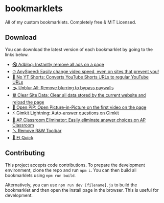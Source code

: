 # bookmarklets

All of my custom bookmarklets. Completely free &amp; MIT Licensed.

## Download

You can download the latest version of each bookmarklet by going to the links below.

-   [🔇 Adbloq: Instantly remove all ads on a page][adbloq]
-   [⏱ AnySpeed: Easily change video speed, even on sites that prevent you!][anyspeed]
-   [📵 No YT Shorts: Converts YouTube Shorts URLs to regular YouTube URLs][no-yt-shorts]
-   [🌫️ Unblur All: Remove blurring to bypass paywalls][unblur-all]
-   [🗑️ Clear Site Data: Clear all data stored by the current website and reload the page][clear-site-data]
-   [🔲 Open PiP: Open Picture-in-Picture on the first video on the page][open-pip]
-   [⚡️ Gimkit Lightning: Auto-answer questions on Gimkit][gimkit-lightning]
-   [🚫 AP Classroom Eliminator: Easily eliminate answer choices on AP Classroom][ap-classroom-eliminator]
-   [🪛 Remove R&W Toolbar][remove-rw]
-   [🚀 Et Quick][et-quick]

## Contributing

This project accepts code contributions. To prepare the development environment, clone the repo and run `npm i`. You can then build all bookmarklets using `npm run build`.

Alternatively, you can use `npm run dev [filename].js` to build the bookmarklet and then open the install page in the browser. This is useful for development.

[adbloq]: https://install-bookmarklet.pages.dev/?url=javascript:!function()%7Bconsole.log(%22Activated%20%F0%9F%94%87%20AdBloq%20bookmarklet.%22)%3Bconst%20rm%3Dfunction(e)%7Bfor(const%20o%20of%20e)o.remove()%7D%2CremoveAds%3De%3D%3E%7Brm(e.querySelectorAll(%5B%22*%5Bid*%3D-ad-%5D%22%2C%22*%5Bclass*%3D-ad-%5D%22%2C%22*%5Bid*%3D_ad_%5D%22%2C%22*%5Bclass*%3D_ad_%5D%22%2C%22*%5Bid*%3D-ads-%5D%22%2C%22*%5Bclass*%3D-ads-%5D%22%2C%22*%5Bid*%3D_ads_%5D%22%2C%22*%5Bclass*%3D_ads_%5D%22%2C%22*%5Bid%5E%3Dad_%5D%22%2C%22*%5Bid%5E%3Dad-%5D%22%2C%22*%5Bid%5E%3Dads_%5D%22%2C%22*%5Bid%5E%3Dads-%5D%22%2C%22*%5Bid*%3Dgoogle_ad%5D%22%2C%22*%5Bclass*%3Dgoogle_ad%5D%22%2C%22*%5Bdata-google-query-id%5D%22%2C%22*%5Bdata-google-av-adk%5D%22%2C%22*%5Baria-label*%3DAdvertisement%5D%22%2C'iframe%5Btitle*%3D%22%20ad%20%22%5D'%2C%22cnx%22%2C%22.GoogleActiveViewElement%22%2C%22.GoogleActiveViewInnerContainer%22%2C%22iframe%5Bid%5E%3DadRoot%5D%22%2C%22video%5Bsrc*%3DAniview%5D%22%2C%22iframe%5BsrcDoc*%3Dceltra%5D%22%2C%22*%5Bclass*%3Dbx-campaign%5D%22%2C%22.ads-mode%22%2C%22video%5Bsrc*%3Dadnxs-simple%5D%22%2C%22*%5Bdata-text-ad%5D%22%2C%22*%5Bclass*%3Dprimisslate%5D%22%2C%22*%5Bid*%3Dprimis_%5D%22%2C%22*%5Btitle*%3DPrimis%5D%22%2C%22*%5Bdata-ad-unit-name%5D%22%2C%22*%5Bid*%3Dtaboola%5D%22%2C%22*%5Bclass*%3Dtaboola%5D%22%2C%22phoenix-outbrain%22%5D.join(%22%2C%22)))%3Be%3Dwindow.location.hostname%3Be.endsWith(%22wikipedia.org%22)%3Fdocument.querySelector(%22div%5Baria-label%5E%3Dfundraising%5D%22)%3F.querySelector(%22.frb-inline-close%22)%3F.click%3F.()%3Ae.endsWith(%22sporcle.com%22)%26%26document.querySelector(%22.avp-p-cn-close%22)%3F.click%3F.()%7D%2Cobserver%3Dnew%20MutationObserver(e%3D%3E%7Bfor(const%20o%20of%20e)o.addedNodes%26%26o.addedNodes.forEach(e%3D%3EremoveAds(e.parentElement))%7D)%3Bobserver.observe(document.body%2C%7BchildList%3A!0%2Csubtree%3A!0%7D)%2Cdocument.documentElement.children.length%3C%3D2%3FremoveAds(document.body)%3AremoveAds(document.documentElement)%3B%7D()&name=%F0%9F%94%87%20AdBloq
[anyspeed]: https://install-bookmarklet.pages.dev/?url=javascript:!function()%7Bconst%20domain%3Dwindow.location.hostname%3Bif(%22drive.google.com%22%3D%3D%3Ddomain)%7Bconst%20a%3Ddocument.getElementById(%22drive-viewer-video-player-object-0%22)%3Bthrow%20alert(%22Please%20re-activate%20AnySpeed%20in%20the%20URL%20that%20will%20open%20shortly%22)%2Cwindow.open(a.src%2C%22_blank%22)%2Cnew%20Error(%22Can't%20use%20AnySpeed%20on%20Google%20Drive.%22)%7Dconst%20videos%3DArray.from(document.querySelectorAll(%22video%22))%2CnewPlaybackRate%3DNumber(prompt(%22What%20rate%20do%20you%20want%3F%22))%3Bif(!newPlaybackRate%7C%7CisNaN(newPlaybackRate))throw%20new%20Error(%22Canceled%20change%20of%20playback%20rate%22)%3Bwindow.anySpeedPlaybackRate%3DnewPlaybackRate%3Bconst%20timeWhenChanged%3DDate.now()%3Bfor(const%20b%20of%20videos)b.playbackRate%3DnewPlaybackRate%2Cb.addEventListener(%22ratechange%22%2C()%3D%3E%7Bvar%20e%3DDate.now()-timeWhenChanged%3Bb.playbackRate!%3DnewPlaybackRate%26%26e%3C500%26%26(console.info(%22%E2%8F%B1%20AnySpeed%20-%20This%20website%20is%20automatically%20changing%20the%20playback%20speed...%20Bypassing%20the%20defenses!%22)%2CrepeatedlySpeedUp(b))%7D)%3Bfunction%20repeatedlySpeedUp(e)%7Be.playbackRate%3Dwindow.anySpeedPlaybackRate%2CrequestAnimationFrame(()%3D%3ErepeatedlySpeedUp(e))%7Dconst%20possibleYouTubePlayers%3DArray.from(document.querySelectorAll(%22iframe%5Bsrc*%3D'youtube.com'%5D%2C%20iframe%5Bsrc*%3D'youtubeeducation.com'%5D%22))%3Bfor(const%20e%20of%20possibleYouTubePlayers)try%7Be%3F.contentWindow%3F.postMessage%26%26repeatedlySendYouTubeMessage(e)%7Dcatch(e)%7Bconsole.error(%22AnySpeed%20detected%20YouTube%20on%20this%20page%2C%20but%20something%20went%20wrong%20controlling%20the%20speed%3A%20%22%2Ce)%7Dfunction%20repeatedlySendYouTubeMessage(e)%7Bvar%20a%3D%7Bevent%3A%22command%22%2Cfunc%3A%22setPlaybackRate%22%2Cargs%3A%5Bwindow.anySpeedPlaybackRate%5D%2Cid%3A1%2Cchannel%3A%22widget%22%7D%3Be.contentWindow.postMessage(JSON.stringify(a)%2C%22*%22)%2CrequestAnimationFrame(()%3D%3ErepeatedlySendYouTubeMessage(e))%7D%7D()&name=%E2%8F%B1%20AnySpeed
[no-yt-shorts]: https://install-bookmarklet.pages.dev/?url=javascript:!function()%7Bif(!window.location.href.includes(%22youtube.com%2Fshorts%22))throw%20alert(%22You%20are%20not%20browsing%20a%20short%20right%20now.%22)%2Cnew%20Error(%22Not%20on%20YT%20Shorts%22)%3Bwindow.location.href%3Dwindow.location.href.replace(%22youtube.com%2Fshorts%2F%22%2C%22youtube.com%2Fwatch%3Fv%3D%22)%3B%7D()&name=%F0%9F%93%B5%20No%20YT%20Shorts
[gimkit-lightning]: https://install-bookmarklet.pages.dev/?url=javascript:!function()%7Blet%20answers%3Dnull%2Croom%3Dnull%2Cis2DGame%3D!1%2CanswerIndex%3D0%2CdebugEnabled%3D!1%3Bif(!window.location.hostname.endsWith(%22gimkit.com%22))throw%20alert(%22This%20bookmarklet%20only%20works%20on%20gimkit.com!%22)%2Cnew%20Error(%22This%20bookmarklet%20only%20works%20on%20gimkit.com!%22)%3BshowStatusMsg(%22Started.%20Take%20any%20action%20to%20begin%20injection.%22)%3Bconst%20decoder%3Dnew%20TextDecoder(%22utf-8%22)%2ConWsMessage%3Dfunction(t)%7Bvar%20t%3Dt%5B%22data%22%5D%2Cn%3Ddecoder.decode(t)%2Cs%3DJSON.stringify(n%2Cnull%2C2)%3Bif(debugEnabled%26%26!s.startsWith('%22%5C%5Cu000f')%26%2640%3Cs.length%26%26console.log(%22%F0%9F%9A%A8%20Received%20msg%3A%20%22%2C%7Bdata%3At%7D%2Cs)%2Cn.includes(%22STATE_UPDATE%EF%BF%BDdata%EF%BF%BD%EF%BF%BDtype%EF%BF%BDGAME_QUESTIONS%22))%7Bconsole.log(%22%F0%9F%9A%A8%F0%9F%93%A3%20Received%20STATE_UPDATE%3A%20%22%2C%7Bdata%3At%7D%2Cs)%2Croom%7C%7C(%5Be%2Ct%5D%3Dn.match(%2F%EF%BF%BDmessage-(%5B%5E%EF%BF%BD%5D%2B)%EF%BF%BD%2F)%2Croom%3Dt)%3Bvar%20e%2Cs%3Dn.split(%22%EF%BF%BD_id%EF%BF%BD%22).slice(1)%3Banswers%3D%5B%5D%3Bfor(const%20l%20of%20s)%7Bvar%5B%2Co%5D%3Dl.match(%2F%5E(%5B%5E%EF%BF%BD%5D%2B)%EF%BF%BD%2F)%2Ca%3DArray.from(l.matchAll(%2Fcorrect%C3%A3_id%EF%BF%BD(%5B%5E%EF%BF%BD%5D%2B)%EF%BF%BDtext%EF%BF%BD(%5B%5E%EF%BF%BD%5D%2B)%EF%BF%BD%2Fg)).map((%5B%2Ce%2Ct%5D)%3D%3E(%7Bid%3Ae%2Ctext%3At%7D))%3Banswers.push(%7Bid%3Ao%2CcorrectAnswers%3Aa%7D)%7Dconsole.log(%22%F0%9F%9A%A8%20Found%20answers%3A%22%2Canswers)%2CshowStatusMsg(%22Found%20answers.%20Beginning%20auto-answer.%22)%7Delse%20if(n.includes(%22DEVICES_STATES_CHANGES%22))%7Bis2DGame%3Dis2DGame%7C%7C!0%3Bt%3Dn.match(%2F_nextQuestionId.changes%EF%BF%BD%EF%BF%BD%EF%BF%BD%5B%5E%EF%BF%BD%5D%2B%EF%BF%BD%5B%5E%EF%BF%BD%5D%2B%EF%BF%BD%EF%BF%BD(%5B%5E%EF%BF%BD%5D%2B)%2F)%3Bif(null!%3Dt)%7Bconst%5B%2Cd%5D%3Dt%3Bs%3Danswers.findIndex(e%3D%3Ee.id%3D%3D%3Dd)%3B-1%3D%3D%3Ds%3Fconsole.error(%22%E2%9D%8C%20Couldn't%20find%20the%20next%20question%20id%20in%20the%20answers%3A%20%22%2C%7BnextQuestionId%3Ad%2CnewAnswerIndex%3As%2CstrData%3An%7D)%3AanswerIndex%3Ds%7Dt%3Dn.indexOf('%22type%22%3A%22mc%22%2C%22position%22%3A0')%3Bif(-1!%3D%3Dt)%7Bs%3Dn.lastIndexOf(%22%5B%22%2Ct)%3Blet%20e%3Dn.slice(s)%3Bt%3De.indexOf('__v%22%3A0%7D%5D')%2Cn%3D(e%3De.slice(0%2Ct%2B8)%2CJSON.parse(e))%3Banswers%3D%5B%5D%3Bfor(const%20c%20of%20n)%7Bvar%20r%3Dc._id%2Ci%3Dc.answers.filter(e%3D%3E!!e.correct).map(e%3D%3E(%7Bid%3Ae._id%2Ctext%3Ae.text%7D))%3Banswers.push(%7BquestionText%3Ac.text%2Cid%3Ar%2CcorrectAnswers%3Ai%7D)%7Dconsole.log(%22%F0%9F%9A%A8%20Found%20answers%3A%22%2Canswers)%2CshowStatusMsg(%22Found%20answers.%20Answer%20a%20question%20to%20begin%20auto-answer%2C%20press%20'b'%20to%20toggle.%22)%7D%7D%7D%3Blet%20clapping%3D!1%3Bconst%20clickRepeatedly%3De%3D%3E%7Be.click()%2CrequestAnimationFrame(()%3D%3EclickRepeatedly(e))%7D%3Blet%20zoomAnswer%3D!0%3Bconst%20game2DInterval%3D()%3D%3E%7Bif(is2DGame%26%26answers%26%260!%3D%3Danswers.length%26%26!(1%3Cwindow.__gimkitLightningWebsocket.readyState)%26%26!clapping)%7Bvar%20e%3Ddocument.evaluate(%22%2F%2Fdiv%5Btext()%3D'Continue'%5D%22%2Cdocument%2Cnull%2CXPathResult.FIRST_ORDERED_NODE_TYPE%2Cnull).singleNodeValue%3Bif(e)e.click()%2Ce.parentElement.style.color%3D%22yellow%22%2Ce.parentElement.parentElement.parentElement.style.transform%3D%22scale(99)%22%3Belse%7Bvar%20e%3Ddocument.evaluate(%22%2F%2Fspan%5Btext()%3D'Fish%20Again'%5D%22%2Cdocument%2Cnull%2CXPathResult.FIRST_ORDERED_NODE_TYPE%2Cnull).singleNodeValue%2Ct%3D(e%26%26!document.evaluate(%22%2F%2Fdiv%5Bcontains(text()%2C'However%2C%20your%20backpack%20cannot%20carry%20more%20of%20this%20fish.')%5D%22%2Cdocument%2Cnull%2CXPathResult.FIRST_ORDERED_NODE_TYPE%2Cnull).singleNodeValue%26%26e.click()%2CArray.from(document.querySelectorAll(%22.notranslate.lang-en%22)))%3Bif(0!%3D%3Dt.length)%7Bconst%20n%3Dt%5B0%5D.textContent%3Be%3Danswers.find(e%3D%3Ee.questionText%3D%3D%3Dn)%3Bif(e)for(const%20s%20of%20e.correctAnswers)for(const%20o%20of%20t)o.textContent%3D%3D%3Ds.text%26%26(o.click()%2CzoomAnswer)%26%26(o.parentElement.style.color%3D%22yellow%22%2Co.parentElement.parentElement.parentElement.parentElement.parentElement.style.transform%3D%22scale(99)%22)%3Belse%20console.warn(%22Encountered%20a%20question%20that%20we%20don't%20know%3A%20%22%2Bn)%7D%7D%7D%7D%2CclapChecker%3D(setInterval(game2DInterval%2C50)%2C()%3D%3E%7Bvar%20e%3Ddocument.querySelector(%22div.animated.pulse.infinite%22)%3Be%26%26e.textContent.startsWith(%22%F0%9F%91%8F%22)%26%26(console.log(%22Game%20over!%22)%2CclickRepeatedly(e)%2Cclapping%3D!0)%7D)%3BsetInterval(clapChecker%2C250)%3Blet%20disableSendAnswers%3D!1%3Bwindow.addEventListener(%22keydown%22%2Ce%3D%3E%7B%22b%22%3D%3De.key%26%26(answers%3FshowStatusMsg((disableSendAnswers%3D!disableSendAnswers)%3F%22Auto-Answer%20Disabled%22%3A%22Auto-Answer%20Enabled%22)%3AshowStatusMsg(%22Answers%20not%20found%20yet.%20Answer%20a%20question%20to%20begin%20auto-answer.%22))%7D)%3Bconst%20sendAnswers%3D()%3D%3E%7Bif(!(disableSendAnswers%7C%7C!answers%7C%7C0%3D%3D%3Danswers.length%7C%7C1%3Cwindow.__gimkitLightningWebsocket.readyState%7C%7Cclapping))if(-1%3D%3DanswerIndex)console.warn(%22%E2%9D%8C%20Couldn't%20find%20the%20next%20question%20id%20in%20the%20answers%22)%3Belse%7Bvar%7Bid%3At%2CcorrectAnswers%3An%7D%3Danswers%5BanswerIndex%5D%3Btry%7Blet%20e%3Be%3Dis2DGame%3F%60%5Cr%C2%B2MESSAGE_FOR_DEVICE%C2%83%C2%A3key%C2%A8answered%C2%A8deviceId%C2%B5%24%7Broom%7D%C2%A4data%C2%81%C2%A6answer%C2%B8%60%2Bn%5B0%5D.id%3A%60%04%C2%84%C2%A4type%02%C2%A4data%C2%92%C2%B5blueboat_SEND_MESSAGE%C2%83%C2%A4room%C2%AE%24%7Broom%7D%C2%A3key%C2%B1QUESTION_ANSWERED%C2%A4data%C2%82%C2%AAquestionId%C2%B8%24%7Bt%7D%C2%A6answer%C2%B8%24%7Bn%5B0%5D.id%7D%C2%A7options%C2%81%C2%A8compress%C3%83%C2%A3nsp%C2%A1%2F%60%2Cwindow.__gimkitLightningWebsocket.send(Uint8Array.from(e%2Ce%3D%3Ee.charCodeAt(0)))%7Dcatch(e)%7Bconsole.error(%22Error%20sending%20correct%20answer%3A%20%22%2Be)%7DanswerIndex%3D(answerIndex%2B1)%25answers.length%7D%7D%3BsetInterval(sendAnswers%2C750)%3Blet%20oldSend%3DWebSocket.prototype.send%2ClastTriedToCloseWebsocket%3D0%2ColdPush%3D(WebSocket.prototype.send%3Dfunction(e)%7BsetTimeout(()%3D%3E%7B!answers%26%265e3%3CDate.now()-lastTriedToCloseWebsocket%26%26(lastTriedToCloseWebsocket%3DDate.now()%2Cconsole.log(%22%E2%9D%8C%20Closing%20websocket%20for%20reconnection%22)%2Cthis.close())%7D%2C5e3)%3Bvar%20t%3DJSON.stringify(decoder.decode(e)%2Cnull%2C2)%3Breturn%20is2DGame%26%26(t%3Dt.match(%2FdeviceId%EF%BF%BD(%5B%5E%EF%BF%BD%5D%2B)%EF%BF%BD%2F))%26%26(room%3Dt%5B1%5D)%2Cwindow.__gimkitLightningWebsocket!%3Dthis%26%26(this.addEventListener(%22message%22%2ConWsMessage.bind(this))%2Cwindow.__gimkitLightningWebsocket%3Dthis%2Cconsole.log(%22%E2%9C%85%20Bound%20to%20websocket%22))%2ColdSend.call(this%2Ce)%7D%2CArray.prototype.push)%2Cgame%3Bfunction%20showStatusMsg(e)%7Bdocument.getElementById(%22gimkit-lightning-overlay%22)%3F.remove()%3Bvar%20t%3Ddocument.createElement(%22div%22)%3Bt.id%3D%22gimkit-lightning-overlay%22%2Ct.style.position%3D%22fixed%22%2Ct.style.top%3D%220%22%2Ct.style.left%3D%220%22%2Ct.style.width%3D%22100%25%22%2Ct.style.height%3D%225rem%22%2Ct.style.backgroundColor%3D%22rgba(0%2C%200%2C%200%2C%200.5)%22%2Ct.style.color%3D%22white%22%2Ct.style.display%3D%22flex%22%2Ct.style.justifyContent%3D%22center%22%2Ct.style.alignItems%3D%22center%22%2Ct.style.zIndex%3D%22999999999%22%2Ct.style.pointerEvents%3D%22none%22%2Ct.style.fontSize%3D%221.3em%22%2Ct.textContent%3D%22%E2%9A%A1%EF%B8%8F%20Gimkit%20Lightning%3A%20%22%2Be%2Cdocument.body.appendChild(t)%2Ct.animate(%7Bopacity%3A%5B1%2C0%5D%7D%2C%7Bdelay%3A3e3%2Cduration%3A1e3%2Ceasing%3A%22ease-in-out%22%2Cfill%3A%22forwards%22%7D)%7DArray.prototype.push%3Dfunction(...arguments)%7Breturn(this%3F.%5B0%5D%3F.scene%3F.game%7C%7Cthis%3F.%5B0%5D%3F.gameObject%3F.scene%3F.game)%26%26(game%3Dthis%5B0%5D%3F.scene%3F.game%3F%3Fthis%5B0%5D.gameObject.scene.game%2Cwindow.__phaserGame%3Dgame%2Cconsole.log(%22%25cSuccessfully%20found%20Phaser%20game!%22%2C%22color%3A%20green%22)%2CArray.prototype.push%3DoldPush)%2ColdPush.call(this%2C...arguments)%7D%2Cwindow.addEventListener(%22keydown%22%2Ce%3D%3E%7Bvar%20t%3Bwindow.__phaserGame%26%26(t%3Dwindow.__phaserGame.scene.getScenes()%5B0%5D%2C%22-%22%3D%3De.key%3Ft.cameras.main.setZoom(1)%3A%22%3D%22%3D%3De.key%3Ft.cameras.main.setZoom(2)%3A%22z%22%3D%3De.key%3FshowStatusMsg((zoomAnswer%3D!zoomAnswer)%3F%22Zooming%20answers%22%3A%22Not%20zooming%20answers%22)%3A%22!%22%3D%3De.key%26%26showStatusMsg((debugEnabled%3D!debugEnabled)%3F%22Debug%20Logging%20Enabled%22%3A%22Debug%20Logging%20Disabled%22))%7D)%3B%7D()&name=%E2%9A%A1%EF%B8%8F%20Gimkit%20Lightning
[ap-classroom-eliminator]: https://install-bookmarklet.pages.dev/?url=javascript:!function()%7Bconst%20answers%3DArray.from(document.querySelectorAll(%22.lrn-label%22))%3Bfor(const%20a%20of%20answers)if(!a.querySelector(%22.eliminator%22))%7Bconst%20b%3Ddocument.createElement(%22button%22)%3Bb.style.color%3D%22red%22%2Cb.style.fontSize%3D%221.4em%22%2Cb.style.height%3D%2226px%22%2Cb.style.width%3D%2226px%22%2Cb.style.display%3D%22flex%22%2Cb.style.justifyContent%3D%22center%22%2Cb.style.alignItems%3D%22center%22%2Cb.textContent%3D%22%F0%90%84%82%22%2Cb.classList.add(%22eliminator%22)%2Cb.onclick%3Dt%3D%3E%7Bt.stopPropagation()%2C.4%3D%3Da.style.opacity%3F(a.style.opacity%3D1%2Ca.style.textDecoration%3D%22none%22)%3A(a.style.opacity%3D.4%2Ca.style.textDecoration%3D%22line-through%22)%7D%2Ca.appendChild(b)%7D%7D()&name=%F0%9F%9A%AB%20AP%20Classroom%20Eliminator
[remove-rw]: https://install-bookmarklet.pages.dev/?url=javascript:!function()%7Bdocument.querySelector(%22gw-toolbar%22)%3F.remove()%2Cdocument.querySelector(%22gw-toolbarear%22)%3F.remove()%3B%7D()&name=%F0%9F%AA%9B%20Remove%20R%26W%20Toolbar
[unblur-all]: https://install-bookmarklet.pages.dev/?url=javascript:!function()%7Bconst%20style%3Ddocument.createElement(%22style%22)%3Bstyle.textContent%3D%60%0A%20%20*%20%7B%0A%20%20%20%20filter%3A%20none%20!important%3B%0A%20%20%20%20backdrop-filter%3A%20none%20!important%3B%0A%20%20%20%20-webkit-backdrop-filter%3A%20none%20!important%3B%0A%20%20%7D%0A%60%2Cdocument.head.appendChild(style)%3B%7D()&name=%F0%9F%8C%AB%EF%B8%8F%20Unblur%20All
[open-pip]: https://install-bookmarklet.pages.dev/?url=javascript:!function()%7Bconst%20video%3Ddocument.querySelector(%22video%22)%3Bif(!video)throw%20alert(%22No%20video%20found%20on%20the%20page.%22)%2Cnew%20Error(%22No%20video%20found%20on%20the%20page.%22)%3Bconst%20element%3Ddocument.createElement(%22div%22)%3Belement.style.cssText%3D%22position%3A%20fixed%3B%20top%3A%200%3B%20left%3A%200%3B%20right%3A%200%3B%20bottom%3A%200%3B%20background%3A%20rgba(0%2C%200%2C%200%2C%200.5)%3B%20z-index%3A%209999%3B%20display%3A%20flex%3B%20justify-content%3A%20center%3B%20align-items%3A%20center%3B%20color%3A%20white%3B%20font-size%3A%202rem%3B%22%2Celement.textContent%3D%22Click%20to%20open%20Picture-in-Picture%22%2Cdocument.body.appendChild(element)%2Cdocument.addEventListener(%22click%22%2C()%3D%3E%7Belement.remove()%2Cvideo.requestPictureInPicture()%7D%2C%7Bonce%3A!0%7D)%3B%7D()&name=%F0%9F%94%B2%20Open%20PiP
[clear-site-data]: https://install-bookmarklet.pages.dev/?url=javascript:!function()%7BlocalStorage.clear()%2CsessionStorage.clear()%2CindexedDB.databases().then(e%3D%3E%7Bfor(const%20a%20of%20e)indexedDB.deleteDatabase(a.name)%7D)%2Cdocument.cookie.split(%22%3B%22).forEach(e%3D%3E%7Bdocument.cookie%3De.replace(%2F%5E%20%2B%2F%2C%22%22).replace(%2F%3D.*%2F%2C%60%3D%3Bexpires%3D%24%7B(new%20Date).toUTCString()%7D%3Bpath%3D%2F%60)%7D)%2Clocation.reload()%3B%7D()&name=%F0%9F%97%91%EF%B8%8F%20Clear%20Site%20Data
[et-quick]: https://install-bookmarklet.pages.dev/?url=javascript:!function()%7Bconst%20encode%3De%3D%3Ebtoa(e.split(%22%22).reverse().join(%22%22))%2Cdecode%3De%3D%3Eatob(e).split(%22%22).reverse().join(%22%22)%3Blet%20autoAdvance%3D!1%2CautoMute%3D!1%3Bfunction%20getRefs()%7Bvar%20e%3Ddocument.querySelector(decode(%22ZW1hckZlZ2F0cyNlbWFyZmk%3D%22))%2Co%3De.contentWindow%3Breturn%7Biframe%3Ae%2CframeWindow%3Ao%2CframeDocument%3Ao.document%2CAPI%3Ao.API%7D%7Dfunction%20getPreviewDocument()%7Bvar%20e%3DgetRefs().frameDocument.querySelector(decode(%22d2VpdmVyUGVtYXJGaSNlbWFyZmk%3D%22))%3Breturn%20e%3Fe.contentWindow.document%3Anull%7Dfunction%20createSidebar()%7Bvar%20e%3Ddocument.querySelector(%22%23eq-sidebar%22)%3Be%26%26(console.warn(%22%F0%9F%9A%80%20Et%20Quick%20has%20already%20been%20loaded%20on%20this%20page.%22)%2Ce.remove())%3Bconst%20o%3Ddocument.createElement(%22div%22)%2Ct%3D(o.style.position%3D%22fixed%22%2Co.style.top%3D%2242px%22%2Co.style.left%3D%220%22%2Co.style.width%3D%22200px%22%2Co.style.height%3D%22100%25%22%2Co.style.backgroundColor%3D%22rgba(0%2C%200%2C%200%2C%200.5)%22%2Co.style.color%3D%22white%22%2Co.style.zIndex%3D%22100000%22%2Co.id%3D%22eq-sidebar%22%2Co.innerHTML%3D%60%0A%20%20%20%20%3Ch1%3E%F0%9F%9A%80%20Et%20Quick%3C%2Fh1%3E%0A%20%20%20%20%3Cbutton%20id%3D%22eq-toggle-visible%22%3EHide%3C%2Fbutton%3E%0A%20%20%20%20%3Ch2%3ESettings%3C%2Fh2%3E%0A%20%20%20%20%3Cbutton%20id%3D%22eq-autoadvance%22%3EEnable%20Auto-Advance%3C%2Fbutton%3E%0A%20%20%20%20%3Cbutton%20id%3D%22eq-automute%22%3EEnable%20Auto-Mute%3C%2Fbutton%3E%0A%20%20%20%20%3Ch2%3ELookups%3C%2Fh2%3E%0A%20%20%20%20%3Cbutton%20id%3D%22eq-lookup-g%22%3ELookup%20G%3C%2Fbutton%3E%0A%20%20%20%20%3Cbutton%20id%3D%22eq-lookup-b%22%3ELookup%20Br%3C%2Fbutton%3E%0A%20%20%20%20%3Cbutton%20id%3D%22eq-lookup-c%22%3ELookup%20Ch%3C%2Fbutton%3E%0A%20%20%20%20%3Cstyle%3E%0A%20%20%20%20%20%20%20%20.eq-sidebar%20%7B%0A%20%20%20%20%20%20%20%20%20%20%20%20padding%3A%2010px%3B%0A%20%20%20%20%20%20%20%20%20%20%20%20overflow%3A%20hidden%3B%0A%20%20%20%20%20%20%20%20%7D%0A%20%20%20%20%20%20%20%20.eq-sidebar%20h1%20%7B%0A%20%20%20%20%20%20%20%20%20%20%20%20font-size%3A%2024px%3B%0A%20%20%20%20%20%20%20%20%7D%0A%20%20%20%20%20%20%20%20.eq-sidebar%20h2%20%7B%0A%20%20%20%20%20%20%20%20%20%20%20%20font-size%3A%2020px%3B%0A%20%20%20%20%20%20%20%20%20%20%20%20margin-top%3A%2012px%3B%0A%20%20%20%20%20%20%20%20%7D%0A%20%20%20%20%20%20%20%20.eq-sidebar%20button%20%7B%0A%20%20%20%20%20%20%20%20%20%20%20%20background%3A%20white%3B%0A%20%20%20%20%20%20%20%20%20%20%20%20border-radius%3A%204px%3B%0A%20%20%20%20%20%20%20%20%20%20%20%20font-size%3A%2016px%3B%0A%20%20%20%20%20%20%20%20%20%20%20%20border%3A%20none%3B%0A%20%20%20%20%20%20%20%20%20%20%20%20padding%3A%202px%206px%3B%0A%20%20%20%20%20%20%20%20%20%20%20%20border%3A%201px%20solid%20rgb(221%2C221%2C221)%3B%0A%20%20%20%20%20%20%20%20%20%20%20%20display%3A%20block%3B%0A%20%20%20%20%20%20%20%20%20%20%20%20margin-top%3A%2010px%3B%0A%20%20%20%20%20%20%20%20%7D%0A%20%20%20%20%20%20%20%20.eq-sidebar%20button%3Ahover%20%7B%0A%20%20%20%20%20%20%20%20%20%20%20%20background%3A%20rgb(245%2C245%2C245)%3B%0A%20%20%20%20%20%20%20%20%7D%0A%20%20%20%20%20%20%20%20.eq-sidebar%20button%3Aactive%20%7B%0A%20%20%20%20%20%20%20%20%20%20%20%20color%3Awhite%3B%0A%20%20%20%20%20%20%20%20%20%20%20%20background%3A%20linear-gradient(rgb(74%2C144%2C254)%2C%20rgb(7%2C92%2C229))%3B%0A%20%20%20%20%20%20%20%20%20%20%20%20border-color%3A%20rgb(31%2C110%2C240)%3B%0A%20%20%20%20%20%20%20%20%20%20%20%20border-top-color%3A%20rgb(57%2C133%2C255)%3B%0A%20%20%20%20%20%20%20%20%20%20%20%20border-bottom-color%3A%20rgb(2%2C%2086%2C%20224)%3B%0A%20%20%20%20%20%20%20%20%7D%0A%20%20%20%20%3C%2Fstyle%3E%60%2Co.classList.add(%22eq-sidebar%22)%2Cdocument.body.appendChild(o)%2Co.querySelector(%22%23eq-toggle-visible%22))%3Blet%20n%3D!0%3Bt.onclick%3D()%3D%3E%7Bn%3D!n%2Co.style.height%3Dn%3F%22100%25%22%3A%2280px%22%2Ct.textContent%3Dn%3F%22Hide%22%3A%22Show%22%7D%3Bconst%20c%3Do.querySelector(%22%23eq-autoadvance%22)%2Cr%3D(c.onclick%3D()%3D%3E%7BautoAdvance%3D!autoAdvance%2Cc.textContent%3DautoAdvance%3F%22Disable%20Auto-Advance%22%3A%22Enable%20Auto-Advance%22%7D%2Co.querySelector(%22%23eq-automute%22))%3Br.onclick%3D()%3D%3E%7BautoMute%3D!autoMute%2Cr.textContent%3DautoMute%3F%22Disable%20Auto-Mute%22%3A%22Enable%20Auto-Mute%22%7D%3Bvar%20e%3Do.querySelector(%22%23eq-lookup-g%22)%2Cd%3Do.querySelector(%22%23eq-lookup-b%22)%2Cu%3Do.querySelector(%22%23eq-lookup-c%22)%3Bconst%20l%3De%3D%3E%7Bvar%20o%3DgetPreviewDocument()%3Bo%26%26(o%3Do.querySelector(decode(%22XWRpcVt2aWQ%3D%22))%3F%3Fo.querySelector(%22form%22)%3F%3Fo.querySelector(%22div%23main%22)%3F%3Fo.querySelector(%22div.content%22)%2Co%3DencodeURIComponent(o.innerText.trim())%2Cwindow.open(e%2Bo%2C%22_blank%22))%7D%3Be.onclick%3D()%3D%3El(decode(%22PXE%2FaGNyYWVzL21vYy5lbGdvb2cud3d3Ly86c3B0dGg%3D%22))%2Cd.onclick%3D()%3D%3El(decode(%22PXE%2Fa3NhL3BwYS9tb2MueWxuaWFyYi8vOnNwdHRo%22))%2Cu.onclick%3D()%3D%3El(decode(%22PXE%2FL21vYy50cGd0YWhjLy86c3B0dGg%3D%22))%7Dfunction%20removeIVODiv()%7Bvar%20e%3DgetRefs().frameDocument.querySelector(decode(%22dmlkLW8tc2l2bmkj%22))%3Be%26%26%22none%22!%3D%3De.style.pointerEvents%26%26(console.log(%22%F0%9F%9A%80%20Et%20Quick%20-%20Removing%20IVO%20Div%22)%2Ce.style.pointerEvents%3D%22none%22)%7Dfunction%20autoMuteElements()%7Bif(autoMute)%7Bvar%20e%3DgetRefs().frameDocument%3Bfor(const%20o%20of%5B...e.querySelectorAll(%22video%22)%2C...e.querySelectorAll(%22audio%22)%5D)0!%3Do.volume%26%26(console.log(%22%F0%9F%9A%80%20Et%20Quick%20-%20Muting%20audio%22)%2Co.volume%3D0)%7D%7Dfunction%20advanceIfCan()%7Bvar%20e%2Co%2Ct%3BautoAdvance%26%26(e%3DgetRefs().API)%5Bdecode(%22ZW1hckY%3D%22)%5D%26%26e%5Bdecode(%22bmlhaENlbWFyRg%3D%3D%22)%5D%26%26(o%3De%5Bdecode(%22ZW1hckY%3D%22)%5D.isComplete()%2Ct%3De%5Bdecode(%22bmlhaENlbWFyRg%3D%3D%22)%5D.isComplete()%2Co)%26%26!t%26%26(console.log(%22%F0%9F%9A%80%20Et%20Quick%20-%20Auto-advancing%22)%2Ce%5Bdecode(%22bmlhaENlbWFyRg%3D%3D%22)%5D.nextFrame())%7Dfunction%20showSampleResponse()%7Bvar%20e%3DgetPreviewDocument()%3Be%26%26(e%3De.querySelector(decode(%22XSI7ZW5vbjp5YWxwc2lkIj1lbHl0c1t2aWQgbm11bG9jLXRoZ2lyLg%3D%3D%22)))%26%26(e.style.display%3D%22block%22%2Cconsole.log(%22%F0%9F%9A%80%20Et%20Quick%20-%20Showing%20sample%20response%22))%7DcreateSidebar()%2CsetInterval(()%3D%3E%7BremoveIVODiv()%2CautoMuteElements()%2CadvanceIfCan()%2CshowSampleResponse()%7D%2C100)%3B%7D()&name=%F0%9F%9A%80%20Et%20Quick
